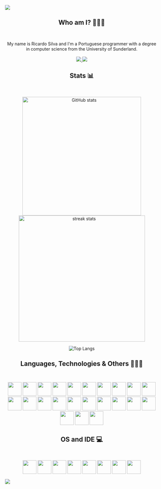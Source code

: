 <img src="https://capsule-render.vercel.app/api?type=waving&color=830203&height=200&section=header&animation=fadeIn&text=Z%20A%20L%20A%20S%20Z%20Z&fontAlignY=35&fontColor=747474" />

<h2 align="center">Who am I? 👨🏽‍🎓</h2>
<br>
<p align="center">
  My name is Ricardo Silva and I'm a Portuguese programmer with a degree in computer science from the University of Sunderland.<br><br>
  <a href="https://uk.linkedin.com/in/ricardo-silva-17951b226">
    <img src="https://img.shields.io/badge/LinkedIn-0077B5?style=for-the-badge&logo=linkedin&logoColor=white" /> 
  </a>
  <a href="mailto:rickysilva2002@hotmail.com">
    <img src="https://img.shields.io/badge/Microsoft_Outlook-0078D4?style=for-the-badge&logo=microsoft-outlook&logoColor=white" />
  </a>
</p>

<h2 align="center">Stats 📊</h2>
<br>
<p align="center">
  <img width="390" src="https://github-readme-stats.vercel.app/api?username=zalaszz&theme=shadow_red&show_icons=true" alt="GitHub stats">
  <img width="415" src="https://github-readme-streak-stats-salesp07.vercel.app/?user=zalaszz&count_private=true&theme=shadow_red" alt="streak stats"/>
</p>
<p align="center">
  <img src="https://github-readme-stats.vercel.app/api/top-langs/?username=zalaszz&layout=compact&theme=shadow_red" alt="Top Langs">  
</p>

<h2 align="center">Languages, Technologies & Others 👨🏾‍💻 </h2>
<br>
<p align="center">
  <img src="https://cdn.jsdelivr.net/gh/devicons/devicon@latest/icons/html5/html5-original.svg" width="45" height="45"/>
  <img src="https://cdn.jsdelivr.net/gh/devicons/devicon@latest/icons/csharp/csharp-original.svg" width="45" height="45"/>
  <img src="https://cdn.jsdelivr.net/gh/devicons/devicon@latest/icons/java/java-original.svg" width="45" height="45"/>
  <img src="https://cdn.jsdelivr.net/gh/devicons/devicon@latest/icons/javascript/javascript-original.svg" width="45" height="45"/>
  <img src="https://cdn.jsdelivr.net/gh/devicons/devicon@latest/icons/json/json-original.svg" width="45" height="45"/>
  <img src="https://cdn.jsdelivr.net/gh/devicons/devicon@latest/icons/css3/css3-original.svg" width="45" height="45"/>
  <img src="https://cdn.jsdelivr.net/gh/devicons/devicon@latest/icons/spring/spring-original.svg" width="45" height="45"/>
  <img src="https://cdn.jsdelivr.net/gh/devicons/devicon@latest/icons/php/php-original.svg" width="45" height="45"/>
  <img src="https://cdn.jsdelivr.net/gh/devicons/devicon@latest/icons/mysql/mysql-original.svg" width="45" height="45"/>
  <img src="https://cdn.jsdelivr.net/gh/devicons/devicon@latest/icons/gradle/gradle-original.svg" width="45" height="45"/>
  <img src="https://cdn.jsdelivr.net/gh/devicons/devicon@latest/icons/microsoftsqlserver/microsoftsqlserver-original.svg" width="45" height="45"/>
  <img src="https://cdn.jsdelivr.net/gh/devicons/devicon@latest/icons/mongodb/mongodb-original.svg" width="45" height="45"/>
  <img src="https://cdn.jsdelivr.net/gh/devicons/devicon@latest/icons/jquery/jquery-original.svg" width="45" height="45"/>
  <img src="https://cdn.jsdelivr.net/gh/devicons/devicon@latest/icons/cplusplus/cplusplus-original.svg" width="45" height="45"/>
  <img src="https://cdn.jsdelivr.net/gh/devicons/devicon@latest/icons/firebase/firebase-original.svg" width="45" height="45"/>
  <img src="https://cdn.jsdelivr.net/gh/devicons/devicon@latest/icons/docker/docker-original.svg" width="45" height="45"/>
  <img src="https://cdn.jsdelivr.net/gh/devicons/devicon@latest/icons/dotnetcore/dotnetcore-original.svg" width="45" height="45"/>
  <img src="https://cdn.jsdelivr.net/gh/devicons/devicon@latest/icons/git/git-original.svg" width="45" height="45"/>
  <img src="https://cdn.jsdelivr.net/gh/devicons/devicon@latest/icons/insomnia/insomnia-original.svg" width="45" height="45"/>
  <img src="https://cdn.jsdelivr.net/gh/devicons/devicon@latest/icons/lua/lua-original.svg" width="45" height="45"/>
  <img src="https://cdn.jsdelivr.net/gh/devicons/devicon@latest/icons/nodejs/nodejs-original.svg" width="45" height="45"/>
  <img src="https://cdn.jsdelivr.net/gh/devicons/devicon@latest/icons/python/python-original.svg" width="45" height="45"/>
  <img src="https://cdn.jsdelivr.net/gh/devicons/devicon@latest/icons/react/react-original.svg" width="45" height="45"/>
</p>     

<h2 align="center">OS and IDE 💻</h2>
<br>
<p align="center">
  <img src="https://cdn.jsdelivr.net/gh/devicons/devicon@latest/icons/windows11/windows11-original.svg" width="45" height="45"/>
  <img src="https://cdn.jsdelivr.net/gh/devicons/devicon@latest/icons/archlinux/archlinux-original.svg" width="45" height="45"/>
  <img src="https://cdn.jsdelivr.net/gh/devicons/devicon@latest/icons/linux/linux-original.svg" width="45" height="45"/>
  <img src="https://cdn.jsdelivr.net/gh/devicons/devicon@latest/icons/intellij/intellij-original.svg" width="45" height="45"/>
  <img src="https://cdn.jsdelivr.net/gh/devicons/devicon@latest/icons/vscode/vscode-original.svg" width="45" height="45"/>
  <img src="https://cdn.jsdelivr.net/gh/devicons/devicon@latest/icons/eclipse/eclipse-original-wordmark.svg" width="45" height="45"/>
  <img src="https://cdn.jsdelivr.net/gh/devicons/devicon@latest/icons/visualstudio/visualstudio-original.svg" width="45" height="45"/>
  <img src="https://cdn.jsdelivr.net/gh/devicons/devicon@latest/icons/androidstudio/androidstudio-original.svg" width="45" height="45"/>
</p>

<img src="https://capsule-render.vercel.app/api?type=waving&color=830203&height=200&section=footer" />
